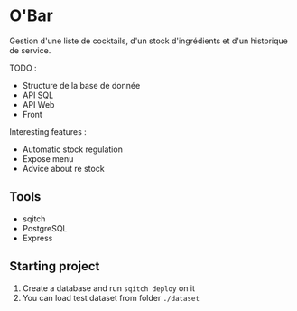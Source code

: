 # O'Bar

Gestion d'une liste de cocktails, d'un stock d'ingrédients et d'un historique de service.

TODO :

- Structure de la base de donnée
- API SQL
- API Web
- Front

Interesting features :

- Automatic stock regulation
- Expose menu
- Advice about re stock

## Tools

- sqitch
- PostgreSQL
- Express

## Starting project

1. Create a database and run `sqitch deploy` on it
2. You can load test dataset from folder `./dataset`